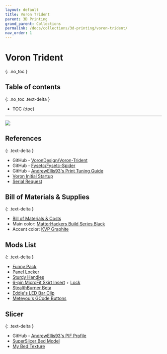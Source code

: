 ```yaml
---
layout: default
title: Voron Trident
parent: 3D Printing
grand_parent: Collections
permalink: /docs/collections/3d-printing/voron-trident/
nav_order: 1
---
```


# Voron Trident
{: .no_toc }

## Table of contents
{: .no_toc .text-delta }

- TOC
{:toc}

---

![](../../../../assets/images/voron-trident.jpg)

## References
{: .text-delta }
*   GitHub - [VoronDesign/Voron-Trident](https://github.com/VoronDesign/Voron-Trident)
*   GitHub - [Fysetc/Fysetc-Spider](https://github.com/FYSETC/FYSETC-SPIDER)
*   GitHub - [AndrewEllis93's Print Tuning Guide](https://github.com/AndrewEllis93/Print-Tuning-Guide)
*   [Voron Initial Startup](https://docs.vorondesign.com/build/startup/)
*   [Serial Request](https://www.reddit.com/r/voroncorexy/comments/sdhsjg/voron_trident_300mm_serial_request_le0n2959/)

## Bill of Materials & Supplies
{: .text-delta }
*   [Bill of Materials & Costs](https://docs.google.com/spreadsheets/d/19nlv9ndFdrLKIFwBDWHhvT5E2p-6kONis_83c0GkSzI/edit?usp=sharing)
*   Main color: [MatterHackers Build Series Black](https://www.matterhackers.com/store/l/175mm-abs-filament-black-1-kg/sk/MWVCRU99)
*   Accent color: [KVP Graphite](https://www.villageplastics.com/product/abs/)

## Mods List
{: .text-delta }
*   [Funny Pack](https://github.com/thiagolocatelli/Voron/tree/master/Mods/funny_pack)
*   [Panel Locker](https://github.com/v6cl/My-Voron2.4-Customs/tree/main/Panel_Locker)
*   [Sturdy Handles](https://github.com/VoronDesign/VoronUsers/tree/master/printer_mods/jeoje/Sturdy_Handles)
*   [6-pin MicroFit Skirt Insert](https://github.com/VoronDesign/VoronUsers/tree/master/printer_mods/StvPtrsn/Parts_Jigs_and_Mods/Parts) + [Lock](https://github.com/VoronDesign/VoronUsers/tree/master/printer_mods/Jon/adxl345_skirt_keystone/STL)
*   [StealthBurner Beta](https://github.com/VoronDesign/Voron-Afterburner/tree/sb-beta/STLs/Stealthburner)
*   [Eddie's LED Bar Clip](https://github.com/VoronDesign/VoronUsers/tree/master/printer_mods/eddie/LED_Bar_Clip)
*   [Meteyou's GCode Buttons](https://github.com/VoronDesign/VoronUsers/tree/master/legacy_printers/printer_mods/meteyou/gcode_buttons)

## Slicer
{: .text-delta }
*   GitHub - [AndrewEllis93's PIF Profile](https://github.com/AndrewEllis93/Ellis-PIF-Profile)
*   [SuperSlicer Bed Model](https://github.com/hartk1213/MISC/tree/main/Voron%20Mods/SuperSlicer)
*   [My Bed Texture](../../../../assets/images/superslicer-bed-plain.png)
